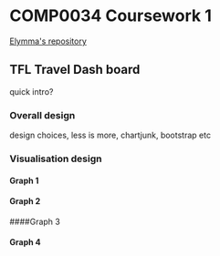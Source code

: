 # COMP0034 Coursework 1

[Elymma's repository](https://github.com/elymma/Coursework-1.git)

## TFL Travel Dash board

quick intro?

### Overall design

design choices, less is more, chartjunk, bootstrap etc

### Visualisation design

#### Graph 1

#### Graph 2

####Graph 3

#### Graph 4

